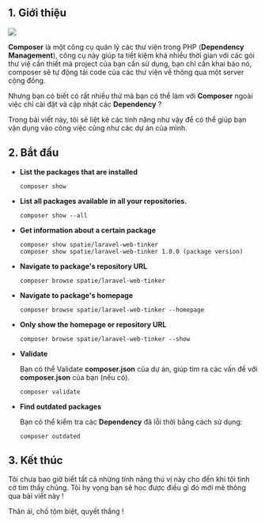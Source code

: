 ## 1. Giới thiệu
![](https://images.viblo.asia/3aa7b7b2-414d-4865-af57-46a0a4160dcf.jpeg)

**Composer** là một công cụ quản lý các thư viện trong PHP (**Dependency Management**), công cụ này giúp ta tiết kiệm khá nhiều thời gian với các gói thư việ cần thiết mà project của bạn cần sử dụng, bạn chỉ cần khai báo nó, composer sẽ tự động tải code của các thư viện về thông qua một server cộng đồng.

Nhưng bạn có biết có rất nhiều thứ mà bạn có thể làm với **Composer** ngoài việc chỉ cài đặt và cập nhật các **Dependency** ?

Trong bài viết này, tôi sẽ liệt kê các tính năng như vậy để có thể giúp bạn vận dụng vào công việc cũng như các dự án của mình.
## 2. Bắt đầu
* **List the packages that are installed**
    ```
    composer show 
    ```

* **List all packages available in all your repositories.**
    ```
    composer show --all 
    ```

* **Get information about a certain package**
    ```
    composer show spatie/laravel-web-tinker
    composer show spatie/laravel-web-tinker 1.0.0 (package version)
    ```
    
 * **Navigate to package's repository URL**
    ```
    composer browse spatie/laravel-web-tinker
    ```
    
  * **Navigate to package's homepage**
    ```
    composer browse spatie/laravel-web-tinker --homepage 
    ```  
    
  * **Only show the homepage or repository URL**
    ```
    composer browse spatie/laravel-web-tinker --show 
    ```  
* **Validate**

    Bạn có thể Validate **composer.json** của dự án, giúp tìm ra các vấn đề với **composer.json** của bạn (nếu có).
    ```
    composer validate
    ```      
 * **Find outdated packages**
     
     Bạn có thể kiểm tra các **Dependency** đã lỗi thời bằng cách sử dụng:
    ```
    composer outdated
    ```         
## 3. Kết thúc
Tôi chưa bao giờ biết tất cả những tính năng thú vị này cho đến khi tôi tình cờ tìm thấy chúng. Tôi hy vọng bạn sẽ học được điều gì đó mới mẻ thông qua bài viết này !

Thân ái, chồ tộm biệt, quyết thắng !